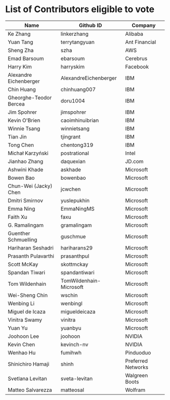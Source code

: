 List of Contributors eligible to vote
===========================================================

|Name                         |Github ID    |Company      |
|-----------------------------|-------------|-------------|
|Ke Zhang                     |linkerzhang  |Alibaba      |
|Yuan Tang                    |terrytangyuan|Ant Financial|
|Sheng Zha                    |szha         |AWS          |
|Emad Barsoum                 |ebarsoum     |Cerebrus     |
|Harry Kim                    |harryskim    |Facebook     |
|Alexandre Eichenberger       |AlexandreEichenberger|IBM  |
|Chin Huang                   |chinhuang007 |IBM          |
|Gheorghe-Teodor Bercea       |doru1004     |IBM          |
|Jim Spohrer                  |jimspohrer   |IBM          |
|Kevin O'Brien                |caoimhinuibrian|IBM        |
|Winnie Tsang                 |winnietsang  |IBM          |
|Tian Jin                     |tjingrant    |IBM          |
|Tong Chen                    |chentong319  |IBM          |
|Michał Karzyński             |postrational |Intel        |
|Jianhao Zhang                |daquexian    |JD.com       |
|Ashwini Khade                |askhade      |Microsoft    |
|Bowen Bao                    |bowenbao     |Microsoft    |
|Chun-Wei (Jacky) Chen        |jcwchen      |Microsoft    |
|Dmitri Smirnov               |yuslepukhin  |Microsoft    |
|Emma Ning                    |EmmaNingMS   |Microsoft    |
|Faith Xu                     |faxu         |Microsoft    |
|G. Ramalingam                |gramalingam  |Microsoft    |
|Guenther Schmuelling         |guschmue     |Microsoft    |
|Hariharan Seshadri           |hariharans29 |Microsoft    |
|Prasanth Pulavarthi          |prasanthpul  |Microsoft    |
|Scott McKay                  |skottmckay   |Microsoft    |
|Spandan Tiwari               |spandantiwari|Microsoft    |
|Tom Wildenhain               |TomWildenhain-Microsoft|Microsoft|
|Wei-Sheng Chin               |wschin       |Microsoft    |
|Wenbing Li                   |wenbingl     |Microsoft    |
|Miguel de Icaza              |migueldeicaza|Microsoft    |
|Vinitra Swamy                |vinitra      |Microsoft    |
|Yuan Yu                      |yuanbyu      |Microsoft    |
|Joohoon Lee                  |joohoon      |NVIDIA       |
|Kevin Chen                   |kevinch-nv   |NVIDIA       |
|Wenhao Hu                    |fumihwh      |Pinduoduo    |
|Shinichiro Hamaji            |shinh        |Preferred Networks|   
|Svetlana Levitan             |sveta-levitan|Walgreen Boots|
|Matteo Salvarezza            |matteosal    |Wolfram      |
